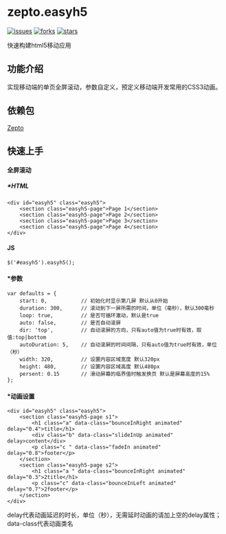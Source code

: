 # zepto.easyh5

[![issues](https://img.shields.io/github/issues/webzhongwang/zepto.easyh5.svg)](https://github.com/webzhongwang/zepto.easyh5/issues) [![forks](https://img.shields.io/github/forks/webzhongwang/zepto.easyh5.svg)](https://github.com/webzhongwang/zepto.easyh5/network) [![stars](https://img.shields.io/github/stars/webzhongwang/zepto.easyh5.svg)](https://github.com/webzhongwang/zepto.easyh5/stargazers)

快速构建html5移动应用

## 功能介绍
实现移动端的单页全屏滚动，参数自定义，预定义移动端开发常用的CSS3动画。

## 依赖包

[Zepto](https://cdnjs.cloudflare.com/ajax/libs/zepto/1.1.6/zepto.min.js)

## 快速上手
#### 全屏滚动
##### *HTML

	<div id="easyh5" class="easyh5">
		<section class="easyh5-page">Page 1</section>
		<section class="easyh5-page">Page 2</section>
		<section class="easyh5-page">Page 3</section>
		<section class="easyh5-page">Page 4</section>
	</div>

#### JS
	
	$('#easyh5').easyh5();

#### *参数

	var defaults = {
        start: 0,           // 初始化时显示第几屏 默认从0开始
        duration: 300,      // 滚动到下一屏所需的时间，单位（毫秒），默认300毫秒
        loop: true,         // 是否可循环激动，默认是true
        auto: false,        // 是否自动滚屏
        dir: 'top',         // 自动滚屏的方向，只有auto值为true时有效，取值:top|bottom
        autoDuration: 5,    // 自动滚屏的时间间隔，只有auto值为true时有效，单位（秒）
        width: 320,         // 设置内容区域宽度 默认320px
        height: 480,        // 设置内容区域高度 默认480px
        persent: 0.15       // 滑动屏幕的临界值时触发换页 默认是屏幕高度的15%
    };

#### *动画设置

	<div id="easyh5" class="easyh5">
	    <section class="easyh5-page s1">
	    	<h1 class="a" data-class="bounceInRight animated" delay="0.4">title</h1>
	    	<div class="b" data-class="slideInUp animated" delay>content</div>
	    	<p class="c " data-class="fadeIn animated" delay="0.8">footer</p>
	    </section>
	    <section class="easyh5-page s2">
	    	<h1 class="a " data-class="bounceInRight animated" delay="0.3">2title</h1>
	    	<p class="c" data-class="bounceInLeft animated" delay="0.7">2footer</p>
	    </section>
	</div>

delay代表动画延迟的时长，单位（秒），无需延时动画的请加上空的delay属性；data-class代表动画类名
